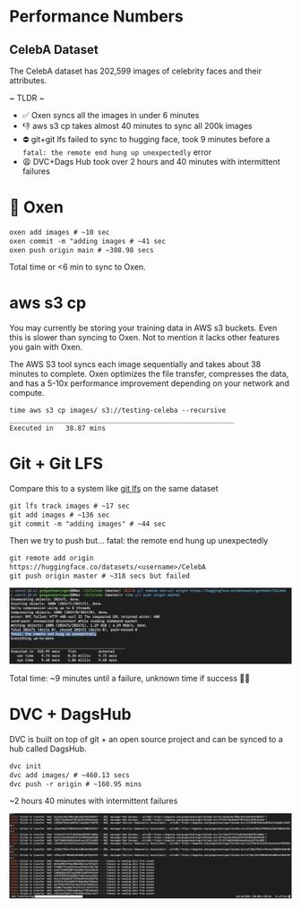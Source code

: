 # Performance Numbers

## CelebA Dataset

The CelebA dataset has 202,599 images of celebrity faces and their attributes. 

~ TLDR ~

* ✅ Oxen syncs all the images in under 6 minutes
* 👎 aws s3 cp takes almost 40 minutes to sync all 200k images
* ⛔️ git+git lfs failed to sync to hugging face, took 9 minutes before a `fatal: the remote end hung up unexpectedly` error
* 😩 DVC+Dags Hub took over 2 hours and 40 minutes with intermittent failures

# 🐂 Oxen

```
oxen add images # ~10 sec
oxen commit -m "adding images # ~41 sec
oxen push origin main # ~308.98 secs
```

Total time or <6 min to sync to Oxen.

# aws s3 cp

You may currently be storing your training data in AWS s3 buckets. Even this is slower than syncing to Oxen. Not to mention it lacks other features you gain with Oxen.

The AWS S3 tool syncs each image sequentially and takes about 38 minutes to complete. Oxen optimizes the file transfer, compresses the data, and has a 5-10x performance improvement depending on your network and compute.

```
time aws s3 cp images/ s3://testing-celeba --recursive
________________________________________________________
Executed in   38.87 mins
```

# Git + Git LFS

Compare this to a system like [git lfs](https://git-lfs.github.com/) on the same dataset

```
git lfs track images # ~17 sec
git add images # ~136 sec
git commit -m "adding images" # ~44 sec
```

Then we try to push but... fatal: the remote end hung up unexpectedly

```
git remote add origin https://huggingface.co/datasets/<username>/CelebA
git push origin master # ~318 secs but failed
```

![git lfs push fail](images/GitLFS_HuggingFace_Fail.png)

Total time: ~9 minutes until a failure, unknown time if success 🤷‍♂️


# DVC + DagsHub

DVC is built on top of git + an open source project and can be synced to a hub called DagsHub.

```
dvc init
dvc add images/ # ~460.13 secs
dvc push -r origin # ~160.95 mins
```

~2 hours 40 minutes with intermittent failures

![dvc push fail](images/DVC_Dagshub_Fail.png)

